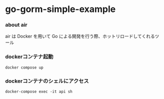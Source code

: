 # go-gorm-simple-example

### about air
air は Docker を用いて Go による開発を行う際、ホットリロードしてくれるツール

### dockerコンテナ起動
```
docker compose up
```

### dockerコンテナのシェルにアクセス
```
docker-compose exec -it api sh
```

